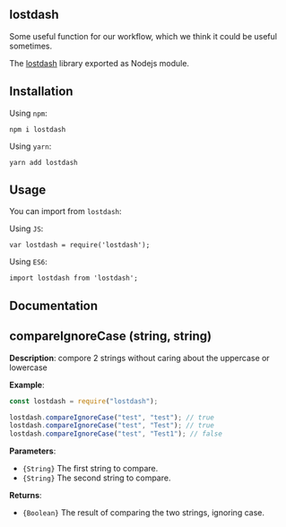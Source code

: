 ## **lostdash**

Some useful function for our workflow, which we think it could be useful sometimes.

The [lostdash](https://www.npmjs.com/package/lostdash) library exported as Nodejs module.

## **Installation**

Using `npm`:

```
npm i lostdash
```

Using `yarn`:

```
yarn add lostdash
```

## **Usage**

You can import from `lostdash`:

Using `JS`:

```
var lostdash = require('lostdash');
```

Using `ES6`:

```
import lostdash from 'lostdash';
```

## **Documentation**

## compareIgnoreCase (string, string)

**Description**: compore 2 strings without caring about the uppercase or lowercase

**Example**:

```js
const lostdash = require("lostdash");

lostdash.compareIgnoreCase("test", "test"); // true
lostdash.compareIgnoreCase("test", "Test"); // true
lostdash.compareIgnoreCase("test", "Test1"); // false
```

**Parameters**:

- `{String}` The first string to compare.
- `{String}` The second string to compare.

**Returns**:

- `{Boolean}` The result of comparing the two strings, ignoring case.
